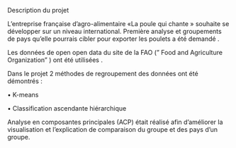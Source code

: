 Description du projet

L’entreprise française d’agro-alimentaire  «La poule qui chante » souhaite se développer sur un niveau international. Première analyse  et groupements de pays qu’elle pourrais  cibler pour exporter  les poulets a été demandé .

Les données de open open data du site de la FAO (” Food and Agriculture Organization” ) ont été utilisées . 

Dans le projet 2 méthodes de regroupement des données ont été démontrés : 

•	K-means 

•	Classification ascendante hiérarchique


Analyse en composantes principales (ACP) était réalisé afin d’améliorer la visualisation et l’explication de comparaison du groupe et des pays d’un groupe.  
